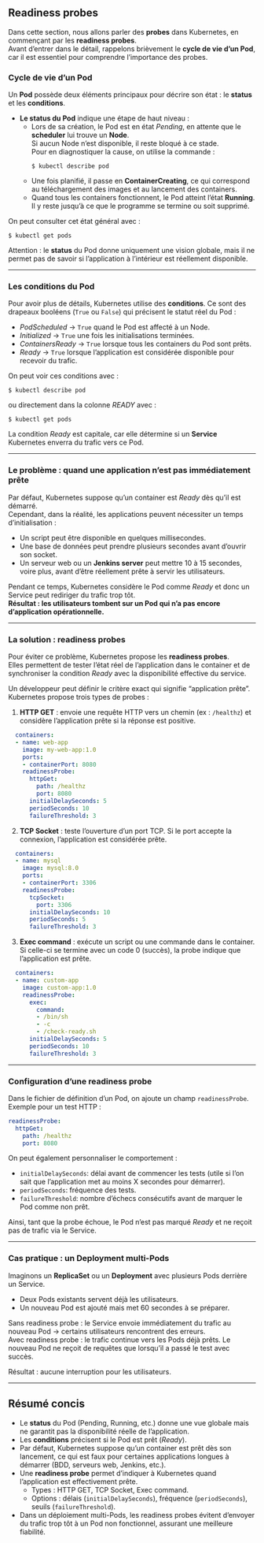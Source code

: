 ## Readiness probes

Dans cette section, nous allons parler des **probes** dans Kubernetes, en commençant par les **readiness probes**.  
Avant d’entrer dans le détail, rappelons brièvement le **cycle de vie d’un Pod**, car il est essentiel pour comprendre l’importance des probes.

### Cycle de vie d’un Pod
Un **Pod** possède deux éléments principaux pour décrire son état : le **status** et les **conditions**.

- **Le status du Pod** indique une étape de haut niveau :
    - Lors de sa création, le Pod est en état *Pending*, en attente que le **scheduler** lui trouve un **Node**.  
      Si aucun Node n’est disponible, il reste bloqué à ce stade.  
      Pour en diagnostiquer la cause, on utilise la commande :
      ```
      $ kubectl describe pod
      ```
    - Une fois planifié, il passe en **ContainerCreating**, ce qui correspond au téléchargement des images et au lancement des containers.
    - Quand tous les containers fonctionnent, le Pod atteint l’état **Running**.  
      Il y reste jusqu’à ce que le programme se termine ou soit supprimé.

On peut consulter cet état général avec :
```
$ kubectl get pods
```

Attention : le **status** du Pod donne uniquement une vision globale, mais il ne permet pas de savoir si l’application à l’intérieur est réellement disponible.

***

### Les conditions du Pod
Pour avoir plus de détails, Kubernetes utilise des **conditions**. Ce sont des drapeaux booléens (`True` ou `False`) qui précisent le statut réel du Pod :

- *PodScheduled* → `True` quand le Pod est affecté à un Node.
- *Initialized* → `True` une fois les initialisations terminées.
- *ContainersReady* → `True` lorsque tous les containers du Pod sont prêts.
- *Ready* → `True` lorsque l’application est considérée disponible pour recevoir du trafic.

On peut voir ces conditions avec :
```
$ kubectl describe pod
```
ou directement dans la colonne *READY* avec :
```
$ kubectl get pods
```

La condition *Ready* est capitale, car elle détermine si un **Service** Kubernetes enverra du trafic vers ce Pod.

***

### Le problème : quand une application n’est pas immédiatement prête
Par défaut, Kubernetes suppose qu’un container est *Ready* dès qu’il est démarré.  
Cependant, dans la réalité, les applications peuvent nécessiter un temps d’initialisation :

- Un script peut être disponible en quelques millisecondes.
- Une base de données peut prendre plusieurs secondes avant d’ouvrir son socket.
- Un serveur web ou un **Jenkins server** peut mettre 10 à 15 secondes, voire plus, avant d’être réellement prête à servir les utilisateurs.

Pendant ce temps, Kubernetes considère le Pod comme *Ready* et donc un Service peut rediriger du trafic trop tôt.\
**Résultat : les utilisateurs tombent sur un Pod qui n’a pas encore d’application opérationnelle.**

***

### La solution : readiness probes
Pour éviter ce problème, Kubernetes propose les **readiness probes**.  
Elles permettent de tester l’état réel de l’application dans le container et de synchroniser la condition *Ready* avec la disponibilité effective du service.

Un développeur peut définir le critère exact qui signifie “application prête”. Kubernetes propose trois types de probes :

1. **HTTP GET** : envoie une requête HTTP vers un chemin (ex : `/healthz`) et considère l’application prête si la réponse est positive.
```yaml
  containers:
  - name: web-app
    image: my-web-app:1.0
    ports:
    - containerPort: 8080
    readinessProbe:
      httpGet:
        path: /healthz
        port: 8080
      initialDelaySeconds: 5
      periodSeconds: 10
      failureThreshold: 3
```
2. **TCP Socket** : teste l’ouverture d’un port TCP. Si le port accepte la connexion, l’application est considérée prête.
```yaml
  containers:
  - name: mysql
    image: mysql:8.0
    ports:
    - containerPort: 3306
    readinessProbe:
      tcpSocket:
        port: 3306
      initialDelaySeconds: 10
      periodSeconds: 5
      failureThreshold: 3
```
3. **Exec command** : exécute un script ou une commande dans le container. Si celle-ci se termine avec un code 0 (succès), la probe indique que l’application est prête.
```yaml
  containers:
  - name: custom-app
    image: custom-app:1.0
    readinessProbe:
      exec:
        command:
        - /bin/sh
        - -c
        - /check-ready.sh
      initialDelaySeconds: 5
      periodSeconds: 10
      failureThreshold: 3
```
***

### Configuration d’une readiness probe
Dans le fichier de définition d’un Pod, on ajoute un champ `readinessProbe`.  
Exemple pour un test HTTP :
```yaml
readinessProbe:
  httpGet:
    path: /healthz
    port: 8080
```

On peut également personnaliser le comportement :
- `initialDelaySeconds`: délai avant de commencer les tests (utile si l’on sait que l’application met au moins X secondes pour démarrer).
- `periodSeconds`: fréquence des tests.
- `failureThreshold`: nombre d’échecs consécutifs avant de marquer le Pod comme non prêt.

Ainsi, tant que la probe échoue, le Pod n’est pas marqué *Ready* et ne reçoit pas de trafic via le Service.

***

### Cas pratique : un Deployment multi-Pods
Imaginons un **ReplicaSet** ou un **Deployment** avec plusieurs Pods derrière un Service.
- Deux Pods existants servent déjà les utilisateurs.
- Un nouveau Pod est ajouté mais met 60 secondes à se préparer.

Sans readiness probe : le Service envoie immédiatement du trafic au nouveau Pod → certains utilisateurs rencontrent des erreurs.  
Avec readiness probe : le trafic continue vers les Pods déjà prêts. Le nouveau Pod ne reçoit de requêtes que lorsqu’il a passé le test avec succès.

Résultat : aucune interruption pour les utilisateurs.

***

## Résumé concis
- Le **status** du Pod (Pending, Running, etc.) donne une vue globale mais ne garantit pas la disponibilité réelle de l’application.
- Les **conditions** précisent si le Pod est prêt (*Ready*).
- Par défaut, Kubernetes suppose qu’un container est prêt dès son lancement, ce qui est faux pour certaines applications longues à démarrer (BDD, serveurs web, Jenkins, etc.).
- Une **readiness probe** permet d’indiquer à Kubernetes quand l’application est effectivement prête.
    - Types : HTTP GET, TCP Socket, Exec command.
    - Options : délais (`initialDelaySeconds`), fréquence (`periodSeconds`), seuils (`failureThreshold`).
- Dans un déploiement multi-Pods, les readiness probes évitent d’envoyer du trafic trop tôt à un Pod non fonctionnel, assurant une meilleure fiabilité.

